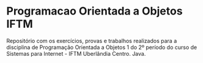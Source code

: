 # Programacao Orientada a Objetos IFTM
Repositório com os exercícios, provas e trabalhos realizados para a disciplina de Programação Orientada a Objetos 1 do 2º período do curso de Sistemas para Internet - IFTM Uberlândia Centro. Java.

